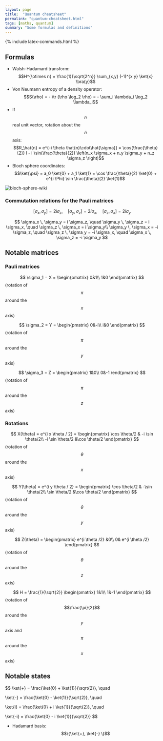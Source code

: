 ```yaml
---
layout: page
title:  "Quantum cheatsheet"
permalink: "quantum-cheatsheet.html"
tags: [maths, quantum]
summary: "Some formulas and definitions"
---
```

{% include latex-commands.html %}

## Formulas
* Walsh-Hadamard transform: $$H^{\otimes n} = \frac{1}{\sqrt{2^n}} \sum_{x,y} (-1)^{x y} \ket{x} \bra{y}$$
* Von Neumann entropy of a density operator: $$S(\rho) = - \tr (\rho \log_2 \rho) = - \sum_i \lambda_i \log_2 \lambda_i$$
* If $$n$$ real unit vector, rotation about the $$\hat{n}$$ axis: $$R_\hat{n} = e^{-i \theta \hat{n}\cdot\hat{\sigma}} = \cos(\frac{\theta}{2}) I - i \sin(\frac{\theta}{2}) \left(n_x \sigma_x + n_y \sigma_y + n_z \sigma_z \right)$$
* Bloch sphere coordinates: $$\ket{\psi} = a_0 \ket{0} + a_1 \ket{1} = \cos \frac{\theta}{2} \ket{0} + e^{i \Phi} \sin \frac{\theta}{2} \ket{1}$$

![bloch-sphere-wiki](https://upload.wikimedia.org/wikipedia/commons/thumb/f/f4/Bloch_Sphere.svg/423px-Bloch_Sphere.svg.png)

### Commutation relations for the Pauli matrices

$$
[\sigma_x, \sigma_y] = 2i \sigma_z, \quad [\sigma_y, \sigma_z] = 2i \sigma_x, \quad [\sigma_z, \sigma_x] = 2i \sigma_y
$$

$$
\sigma_x \, \sigma_y = i \sigma_z, \quad \sigma_y \, \sigma_z = i \sigma_x, \quad \sigma_z \, \sigma_x = i \sigma_y\\
\sigma_y \, \sigma_x = -i \sigma_z, \quad \sigma_z \, \sigma_y = -i \sigma_x, \quad \sigma_x \, \sigma_z = -i \sigma_y
$$


## Notable matrices
### Pauli matrices
$$ \sigma_1 = X =
\begin{pmatrix}
0&1\\
1&0
\end{pmatrix}
$$ (rotation of $$\pi$$ around the $$x$$ axis)

$$ \sigma_2 = Y =
\begin{pmatrix}
0&-i\\
i&0
\end{pmatrix}
$$ (rotation of $$\pi$$ around the $$y$$ axis)

$$ \sigma_3 = Z =
\begin{pmatrix}
1&0\\
0&-1
\end{pmatrix}
$$ (rotation of $$\pi$$ around the $$z$$ axis)


### Rotations
$$ X(\theta) = e^{i x \theta / 2} =
\begin{pmatrix}
\cos \theta/2 & -i \sin \theta/2\\
-i \sin \theta/2 &\cos \theta/2
\end{pmatrix}
$$ (rotation of $$\theta$$ around the $$x$$ axis)

$$ Y(\theta) = e^{i y \theta / 2} =
\begin{pmatrix}
\cos \theta/2 & -\sin \theta/2\\
\sin \theta/2 &\cos \theta/2
\end{pmatrix}
$$ (rotation of $$\theta$$ around the $$y$$ axis)

$$ Z(\theta) =
\begin{pmatrix}
e^{i \theta /2} &0\\
0& e^{i \theta /2}
\end{pmatrix}
$$ (rotation of $$\theta$$ around the $$z$$ axis)

$$ H =  \frac{1}{\sqrt{2}}
\begin{pmatrix}
1&1\\
1&-1
\end{pmatrix}
$$ (rotation of $$\frac{\pi}{2}$$ around the $$y$$ axis and $$\pi$$ around the $$x$$ axis)


## Notable states

$$
\ket{+} = \frac{\ket{0} + \ket{1}}{\sqrt{2}}, \quad

\ket{-} = \frac{\ket{0} - \ket{1}}{\sqrt{2}}, \quad

\ket{i} = \frac{\ket{0} + i \ket{1}}{\sqrt{2}}, \quad

\ket{-i} = \frac{\ket{0} - i \ket{1}}{\sqrt{2}}
$$

* Hadamard basis: $$\{\ket{+}, \ket{-} \}$$
